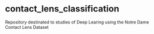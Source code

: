 # contact_lens_classification
Repository destinated to studies of Deep Learing using the Notre Dame Contact Lens Dataset
